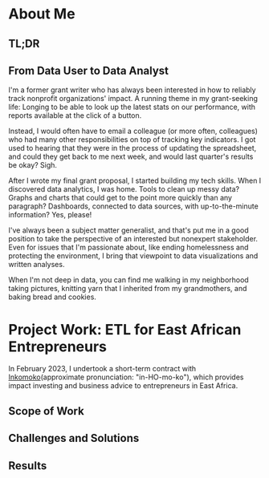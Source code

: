 # About Me

## TL;DR


## From Data User to Data Analyst
I'm a former grant writer who has always been interested in how to reliably track nonprofit organizations' impact. A running theme in my grant-seeking life: Longing to be able to look up the latest stats on our performance, with reports available at the click of a button.

Instead, I would often have to email a colleague (or more often, colleagues) who had many other responsibilities on top of tracking key indicators. I got used to hearing that they were in the process of updating the spreadsheet, and could they get back to me next week, and would last quarter's results be okay? Sigh.

After I wrote my final grant proposal, I started building my tech skills. When I discovered data analytics, I was home. Tools to clean up messy data? Graphs and charts that could get to the point more quickly than any paragraph? Dashboards, connected to data sources, with up-to-the-minute information? Yes, please!

I've always been a subject matter generalist, and that's put me in a good position to take the perspective of an interested but nonexpert stakeholder. Even for issues that I'm passionate about, like ending homelessness and protecting the environment, I bring that viewpoint to data visualizations and written analyses.

When I'm not deep in data, you can find me walking in my neighborhood taking pictures, knitting yarn that I inherited from my grandmothers, and baking bread and cookies.

# Project Work: ETL for East African Entrepreneurs
In February 2023, I undertook a short-term contract with [Inkomoko](https://www.inkomoko.com/)(approximate pronunciation: "in-HO-mo-ko"), which provides impact investing and business advice to entrepreneurs in East Africa.

## Scope of Work

## Challenges and Solutions

## Results